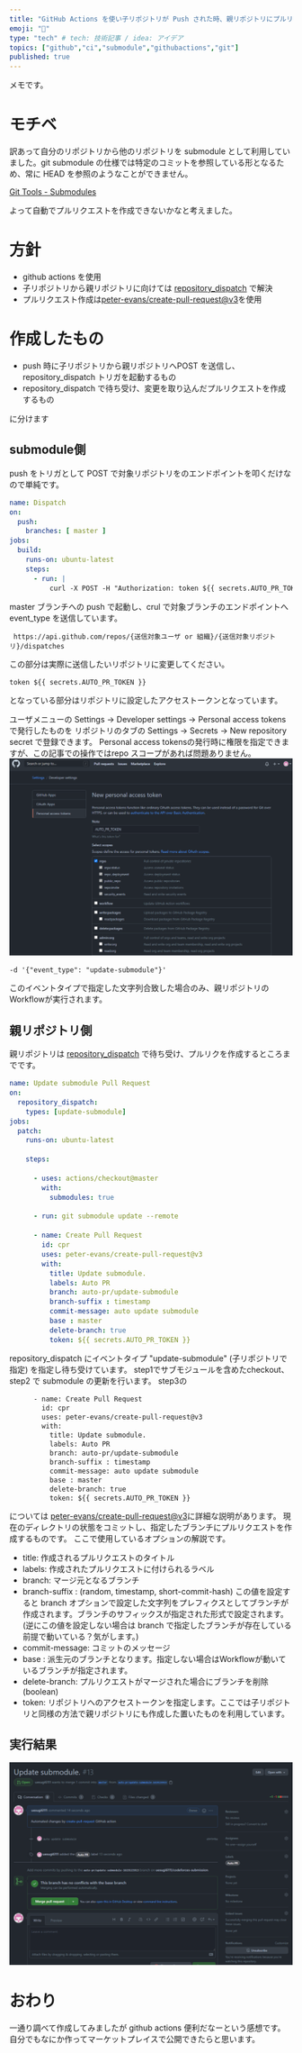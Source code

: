 ```yaml
---
title: "GitHub Actions を使い子リポジトリが Push された時、親リポジトリにプルリクを作成する"
emoji: "🐷"
type: "tech" # tech: 技術記事 / idea: アイデア
topics: ["github","ci","submodule","githubactions","git"]
published: true
---
```

メモです。
# モチベ
訳あって自分のリポジトリから他のリポジトリを submodule として利用していました。git submodule の仕様では特定のコミットを参照している形となるため、常に HEAD を参照のようなことができません。

[Git Tools - Submodules](https://git-scm.com/book/en/v2/Git-Tools-Submodules)

よって自動でプルリクエストを作成できないかなと考えました。
# 方針
- github actions を使用
- 子リポジトリから親リポジトリに向けては [repository_dispatch](https://docs.github.com/en/actions/reference/events-that-trigger-workflows#repository_dispatch) で解決
- プルリクエスト作成は[peter-evans/create-pull-request@v3](https://github.com/peter-evans/create-pull-request)を使用
# 作成したもの
- push 時に子リポジトリから親リポジトリへPOST を送信し、repository_dispatch トリガを起動するもの
- repository_dispatch で待ち受け、変更を取り込んだプルリクエストを作成するもの

に分けます
## submodule側
push をトリガとして POST で対象リポジトリをのエンドポイントを叩くだけなので単純です。

```yml:update-submodule.yml
name: Dispatch
on:
  push:
    branches: [ master ]
jobs:
  build:
    runs-on: ubuntu-latest
    steps:
      - run: |
          curl -X POST -H "Authorization: token ${{ secrets.AUTO_PR_TOKEN }}" -H "Accept: application/vnd.github.everest-preview+json" -d '{"event_type": "update-submodule"}' -i  https://api.github.com/repos/{送信対象ユーザ or 組織}/{送信対象リポジトリ}/dispatches
```

master ブランチへの push で起動し、crul で対象ブランチのエンドポイントへ event_type を送信しています。

```url
 https://api.github.com/repos/{送信対象ユーザ or 組織}/{送信対象リポジトリ}/dispatches
```

この部分は実際に送信したいリポジトリに変更してください。

```
token ${{ secrets.AUTO_PR_TOKEN }}
```

となっている部分はリポジトリに設定したアクセストークンとなっています。

ユーザメニューの Settings → Developer settings → Personal access tokens で発行したものを
リポジトリのタブの Settings → Secrets → New repository secret で登録できます。
Personal access tokensの発行時に権限を指定できますが、この記事での操作ではrepo スコープがあれば問題ありません。
![トークン](https://raw.githubusercontent.com/uesugi6111/zenn-article/master/img/17a9f1cc47118df0903a/token.png)

```
-d '{"event_type": "update-submodule"}' 
```

このイベントタイプで指定した文字列合致した場合のみ、親リポジトリのWorkflowが実行されます。

## 親リポジトリ側
親リポジトリは [repository_dispatch](https://docs.github.com/en/actions/reference/events-that-trigger-workflows#repository_dispatch) で待ち受け、プルリクを作成するところまでです。

```yml:autoPR.yml
name: Update submodule Pull Request
on:
  repository_dispatch:
    types: [update-submodule]
jobs:
  patch:
    runs-on: ubuntu-latest

    steps:

      - uses: actions/checkout@master 
        with:
          submodules: true

      - run: git submodule update --remote

      - name: Create Pull Request 
        id: cpr
        uses: peter-evans/create-pull-request@v3
        with:
          title: Update submodule.
          labels: Auto PR
          branch: auto-pr/update-submodule 
          branch-suffix : timestamp 
          commit-message: auto update submodule
          base : master
          delete-branch: true
          token: ${{ secrets.AUTO_PR_TOKEN }}
```

repository_dispatch にイベントタイプ "update-submodule" (子リポジトリで指定) を指定し待ち受けています。
step1でサブモジュールを含めたcheckout、step2 で submodule の更新を行います。
step3の

```yml:
      - name: Create Pull Request 
        id: cpr
        uses: peter-evans/create-pull-request@v3
        with:
          title: Update submodule.
          labels: Auto PR
          branch: auto-pr/update-submodule 
          branch-suffix : timestamp 
          commit-message: auto update submodule
          base : master
          delete-branch: true
          token: ${{ secrets.AUTO_PR_TOKEN }}
```

については [peter-evans/create-pull-request@v3](https://github.com/peter-evans/create-pull-request)に詳細な説明があります。
現在のディレクトリの状態をコミットし、指定したブランチにプルリクエストを作成するものです。
ここで使用しているオプションの解説です。

- title: 作成されるプルリクエストのタイトル
- labels: 作成されたプルリクエストに付けられるラベル
- branch: マージ元となるブランチ
- branch-suffix : (random, timestamp, short-commit-hash) この値を設定すると branch オプションで設定した文字列をプレフィクスとしてブランチが作成されます。ブランチのサフィックスが指定された形式で設定されます。(逆にこの値を設定しない場合は branch で指定したブランチが存在している前提で動いている？気がします。)
- commit-message: コミットのメッセージ
- base : 派生元のブランチとなります。指定しない場合はWorkflowが動いているブランチが指定されます。
- delete-branch: プルリクエストがマージされた場合にブランチを削除(boolean)
- token: リポジトリへのアクセストークンを指定します。ここでは子リポジトリと同様の方法で親リポジトリにも作成した置いたものを利用しています。

## 実行結果

![実行結果](https://raw.githubusercontent.com/uesugi6111/zenn-article/master/img/17a9f1cc47118df0903a/pr.png)

# おわり
一通り調べて作成してみましたが github actions 便利だなーという感想です。
自分でもなにか作ってマーケットプレイスで公開できたらと思います。

